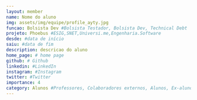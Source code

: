 ```yaml
---
layout: member
name: Nome do aluno
img: assets/img/equipe/profile_ayty.jpg
funcao: Bolsista Dev #Bolsista Testador, Bolsista Dev, Technical Debt
projeto: Phoebus #ESIG,SNET,Universi.me,Engenharia.Software
desde: #data de início
saiu: #data de fim
description: descricao do aluno
home_page: # home page
github: # Github 
linkedin: #LinkedIn 
instagram: #Instagram 
twitter: #Twitter
importance: 4
category: Alunos #Professores, Colaboradores externos, Alunos, Ex-alunos
---
```


